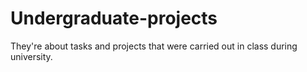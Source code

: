 # Undergraduate-projects

They're about tasks and projects that were carried out in class during university.
